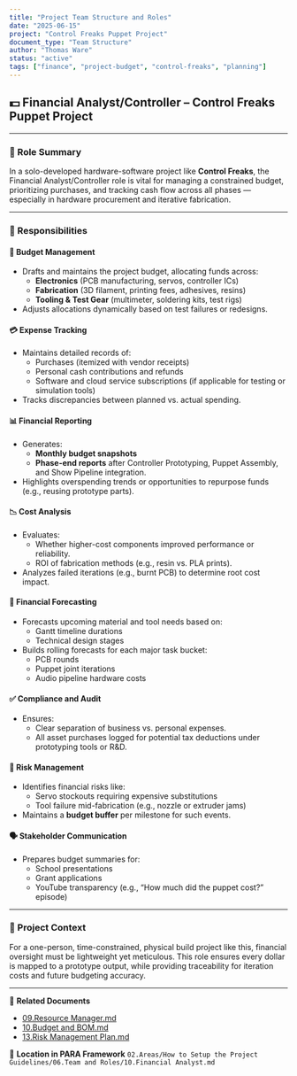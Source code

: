 ```yaml
---
title: "Project Team Structure and Roles"
date: "2025-06-15"
project: "Control Freaks Puppet Project"
document_type: "Team Structure"
author: "Thomas Ware"
status: "active"
tags: ["finance", "project-budget", "control-freaks", "planning"]
---
```


## 💵 Financial Analyst/Controller – Control Freaks Puppet Project

---

### 🎯 Role Summary

In a solo-developed hardware-software project like **Control Freaks**, the Financial Analyst/Controller role is vital for managing a constrained budget, prioritizing purchases, and tracking cash flow across all phases — especially in hardware procurement and iterative fabrication.

---

### 📌 Responsibilities

#### 🧾 Budget Management
- Drafts and maintains the project budget, allocating funds across:
  - **Electronics** (PCB manufacturing, servos, controller ICs)
  - **Fabrication** (3D filament, printing fees, adhesives, resins)
  - **Tooling & Test Gear** (multimeter, soldering kits, test rigs)
- Adjusts allocations dynamically based on test failures or redesigns.

#### 💳 Expense Tracking
- Maintains detailed records of:
  - Purchases (itemized with vendor receipts)
  - Personal cash contributions and refunds
  - Software and cloud service subscriptions (if applicable for testing or simulation tools)
- Tracks discrepancies between planned vs. actual spending.

#### 📊 Financial Reporting
- Generates:
  - **Monthly budget snapshots**
  - **Phase-end reports** after Controller Prototyping, Puppet Assembly, and Show Pipeline integration.
- Highlights overspending trends or opportunities to repurpose funds (e.g., reusing prototype parts).

#### 📉 Cost Analysis
- Evaluates:
  - Whether higher-cost components improved performance or reliability.
  - ROI of fabrication methods (e.g., resin vs. PLA prints).
- Analyzes failed iterations (e.g., burnt PCB) to determine root cost impact.

#### 🔮 Financial Forecasting
- Forecasts upcoming material and tool needs based on:
  - Gantt timeline durations
  - Technical design stages
- Builds rolling forecasts for each major task bucket:
  - PCB rounds
  - Puppet joint iterations
  - Audio pipeline hardware costs

#### ✅ Compliance and Audit
- Ensures:
  - Clear separation of business vs. personal expenses.
  - All asset purchases logged for potential tax deductions under prototyping tools or R&D.

#### 🚨 Risk Management
- Identifies financial risks like:
  - Servo stockouts requiring expensive substitutions
  - Tool failure mid-fabrication (e.g., nozzle or extruder jams)
- Maintains a **budget buffer** per milestone for such events.

#### 🗣️ Stakeholder Communication
- Prepares budget summaries for:
  - School presentations
  - Grant applications
  - YouTube transparency (e.g., “How much did the puppet cost?” episode)

---

### 🧾 Project Context

For a one-person, time-constrained, physical build project like this, financial oversight must be lightweight yet meticulous. This role ensures every dollar is mapped to a prototype output, while providing traceability for iteration costs and future budgeting accuracy.

---

🔗 **Related Documents**
- [09.Resource Manager.md](09.Resource%20Manager.md)
- [10.Budget and BOM.md](10.Budget%20and%20BOM.md)
- [13.Risk Management Plan.md](13.Risk%20Management%20Plan.md)

📁 **Location in PARA Framework**
`02.Areas/How to Setup the Project Guidelines/06.Team and Roles/10.Financial Analyst.md`
